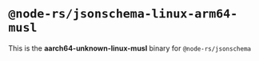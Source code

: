 # `@node-rs/jsonschema-linux-arm64-musl`

This is the **aarch64-unknown-linux-musl** binary for `@node-rs/jsonschema`
